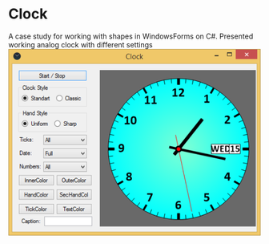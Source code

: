 # Clock
A case study for working with shapes in WindowsForms on C#. Presented working analog clock with different settings
![Screenshot](image.png)
